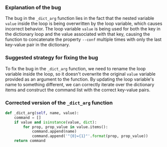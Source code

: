 ### Explanation of the bug
The bug in the `_dict_arg` function lies in the fact that the nested variable `value` inside the loop is being overwritten by the loop variable, which causes incorrect behavior. The loop variable `value` is being used for both the key in the dictionary loop and the value associated with that key, causing the function to concatenate the property `--conf` multiple times with only the last key-value pair in the dictionary.

### Suggested strategy for fixing the bug
To fix the bug in the `_dict_arg` function, we need to rename the loop variable inside the loop, so it doesn't overwrite the original `value` variable provided as an argument to the function. By updating the loop variable's name to something different, we can correctly iterate over the dictionary items and construct the command list with the correct key-value pairs.

### Corrected version of the `_dict_arg` function
```python
def _dict_arg(self, name, value):
    command = []
    if value and isinstance(value, dict):
        for prop, prop_value in value.items():
            command.append(name)
            command.append('"{0}={1}"'.format(prop, prop_value))
    return command
```